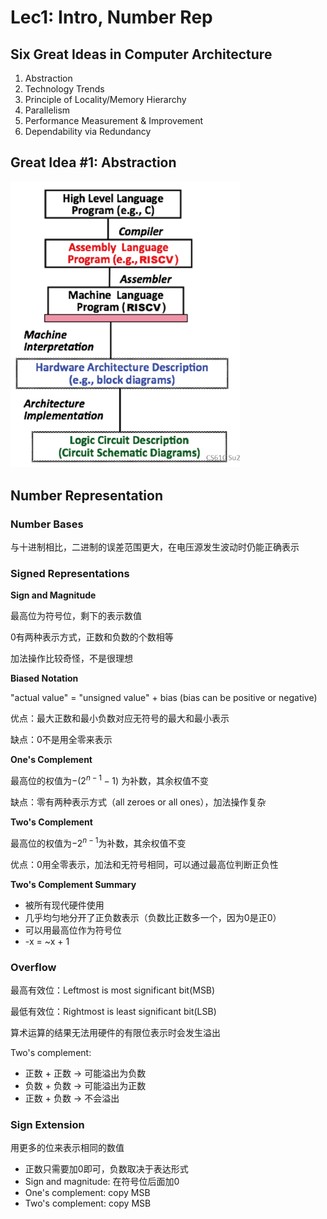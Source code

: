# Lec1: Intro, Number Rep

## Six Great Ideas in Computer Architecture

1. Abstraction
2. Technology Trends
3. Principle of Locality/Memory Hierarchy
4. Parallelism
5. Performance Measurement & Improvement
6. Dependability via Redundancy

## Great Idea #1: Abstraction

<img src="assets/image-20220702104809175.png" alt="image-20220702104809175" style="zoom:67%;" />

## Number Representation

### Number Bases

与十进制相比，二进制的误差范围更大，在电压源发生波动时仍能正确表示

### Signed Representations

**Sign and Magnitude**

最高位为符号位，剩下的表示数值

0有两种表示方式，正数和负数的个数相等

加法操作比较奇怪，不是很理想

**Biased Notation**

"actual value" = "unsigned value" + bias (bias can be positive or negative)

优点：最大正数和最小负数对应无符号的最大和最小表示

缺点：0不是用全零来表示

**One's Complement**

最高位的权值为$-(2^{n-1}-1)$ 为补数，其余权值不变

缺点：零有两种表示方式（all zeroes or all ones），加法操作复杂

**Two's Complement**

最高位的权值为$-2^{n-1}$为补数，其余权值不变

优点：0用全零表示，加法和无符号相同，可以通过最高位判断正负性

**Two's Complement Summary**

- 被所有现代硬件使用
- 几乎均匀地分开了正负数表示（负数比正数多一个，因为0是正0）
- 可以用最高位作为符号位
- -x = ~x + 1

### Overflow

最高有效位：Leftmost is most significant bit(MSB)

最低有效位：Rightmost is least significant bit(LSB)

算术运算的结果无法用硬件的有限位表示时会发生溢出

Two's complement:

- 正数 + 正数 -> 可能溢出为负数
- 负数 + 负数 -> 可能溢出为正数
- 正数 + 负数 -> 不会溢出

### Sign Extension

用更多的位来表示相同的数值

- 正数只需要加0即可，负数取决于表达形式
- Sign and magnitude: 在符号位后面加0
- One's complement: copy MSB
- Two's complement: copy MSB

